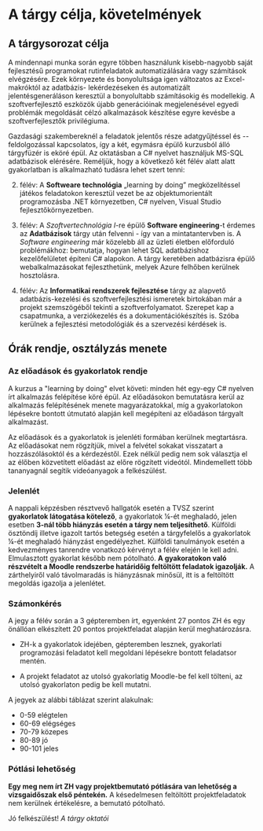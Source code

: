 # A tárgy célja, követelmények

## A tárgysorozat célja

A mindennapi munka során egyre többen használunk kisebb-nagyobb saját fejlesztésű programokat rutinfeladatok automatizálására vagy számítások elvégzésére. Ezek környezete és bonyolultsága igen változatos az Excel-makróktól az adatbázis- lekérdezéseken és automatizált jelentésgeneráláson keresztül a bonyolultabb számításokig és modellekig. A szoftverfejlesztő eszközök újabb generációinak megjelenésével egyedi problémák megoldását célzó alkalmazások készítése egyre kevésbe a szoftverfejlesztők privilégiuma. 

Gazdasági szakembereknél a feladatok jelentős része adatgyűjtéssel és -- feldolgozással kapcsolatos, így a két, egymásra épülő kurzusból álló tárgyfüzér is eköré épül. Az oktatásban a C# nyelvet használjuk MS-SQL adatbázisok elérésére. Reméljük, hogy a következő két félév alatt alatt gyakorlatban is alkalmazható tudásra lehet szert tenni:

2. félév: A **Softweare technológia** „learning by doing” megközelítéssel játékos feladatokon keresztül vezet be az objektumorientált programozásba .NET környezetben, C# nyelven, Visual Studio fejlesztőkörnyezetben. 

3. félév: A *Szoftvertechnológia I*-re épülő **Software engineering**-t érdemes az **Adatbázisok** tárgy után felvenni - így van a mintatantervben is. A *Software engineering* már közelebb áll az üzleti életben előforduló problémákhoz: bemutatja, hogyan lehet SQL adatbázishoz kezelőfelületet építeni C# alapokon. A tárgy keretében adatbázisra épülő webalkalmazásokat fejleszthetünk, melyek Azure felhőben kerülnek hosztolásra.

4. félév: Az **Informatikai rendszerek fejlesztése** tárgy az alapvető adatbázis-kezelési és szoftverfejlesztési ismeretek birtokában már a projekt szemszögéből tekinti a szoftverfolyamatot. Szerepet kap a csapatmunka, a verziókezelés és a dokumentációkészítés is. Szóba kerülnek a fejlesztési metodológiák és a szervezési kérdések is.

## Órák rendje,  osztályzás menete

### Az előadások és gyakorlatok rendje

A kurzus a "learning by doing" elvet követi: minden hét egy-egy C# nyelven írt alkalmazás felépítése köré épül. Az előadásokon bemutatásra kerül az alkalmazás felépítésének menete magyarázatokkal, míg a gyakorlatokon lépésekre bontott útmutató alapján kell megépíteni az előadáson tárgyalt alkalmazást. 

Az előadások és a gyakorlatok is jelenléti formában kerülnek megtartásra. Az előadásokat nem rögzítjük, mivel a felvétel sokakat visszatart a hozzászólásoktól és a kérdezéstől. Ezek nélkül pedig nem sok választja el az élőben közvetített előadást az előre rögzített videótól. Mindemellett több tananyagnál segítik videóanyagok a felkészülést. 

### Jelenlét

A nappali képzésben résztvevő hallgatók esetén a TVSZ szerint **gyakorlatok látogatása kötelező**, a gyakorlatok ¼-ét meghaladó, jelen esetben **3-nál több hiányzás esetén a tárgy nem teljesíthető**. Külföldi ösztöndíj illetve igazolt tartós betegség esetén a tárgyfelelős a gyakorlatok ¼-ét meghaladó hiányzást engedélyezhet.  Külföldi tanulmányok esetén a kedvezményes tanrendre vonatkozó kérvényt  a félév elején le kell adni. Elmulasztott gyakorlat később nem pótolható. **A gyakoratokon való részvételt a Moodle rendszerbe határidőig feltöltött feladatok igazolják.** A zárthelyiről való távolmaradás is hiányzásnak minősül, itt is a feltöltött megoldás igazolja a jelenlétet.

### Számonkérés

A jegy a félév során a 3 gépteremben írt, egyenként 27 pontos ZH és egy önállóan elkészített 20 pontos projektfeladat alapján kerül meghatározásra.

- ZH-k a gyakorlatok idejében, gépteremben lesznek, gyakorlati programozási feladatot kell megoldani lépésekre bontott feladatsor mentén.

- A projekt feladatot az utolsó gyakorlatig Moodle-be fel kell tölteni, az utolsó gyakorlaton pedig be kell mutatni.  

A jegyek az alábbi táblázat szerint alakulnak:

- 0-59 elégtelen
- 60-69 elégséges
- 70-79 közepes
- 80-89 jó
- 90-101 jeles

### Pótlási lehetőség

**Egy meg nem írt ZH vagy projektbemutató pótlására van lehetőség a vizsgaidőszak első péntekén.**  A késedelmesen feltöltött projektfeladatok nem kerülnek értékelésre, a bemutató pótolható. 



Jó felkészülést!
*A tárgy oktatói*
